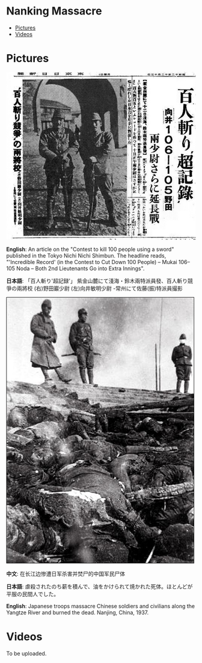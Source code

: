 # Nanking Massacre <!-- omit in toc -->

- [Pictures](#pictures)
- [Videos](#videos)

# Pictures

![Newspaper](img/Contest_To_Cut_Down_100_People.jpg)

**English**: An article on the "Contest to kill 100 people using a sword" published in the Tokyo Nichi Nichi Shimbun. The headline reads, "'Incredible Record' (in the Contest to Cut Down 100 People) – Mukai 106–105 Noda – Both 2nd Lieutenants Go into Extra Innings".

**日本語**: 「百人斬り'超記録'」 紫金山麓にて淺海・鈴木兩特派員發、百人斬り競爭の兩將校 (右)野田巖少尉 (左)向井敏明少尉 -常州にて佐藤(振)特派員撮影

![Bodies](img/Bodies_of_Chinese_massacred_by_Japanese_troops_along_a_river_in_Nanjing_(Murase_Moriyasa's_photo)_01.jpg)

**中文**: 在长江边惨遭日军杀害并焚尸的中国军民尸体

**日本語**: 虐殺されたのち薪を積んで、油をかけられて焼かれた死体。ほとんどが平服の民間人でした。

**English**: Japanese troops massacre Chinese soldiers and civilians along the Yangtze River and burned the dead. Nanjing, China, 1937.

# Videos

To be uploaded.